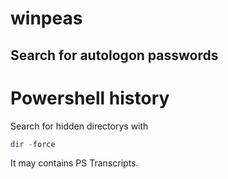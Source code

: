 # winpeas

## Search for autologon passwords

# Powershell history
Search for hidden directorys with
```powershell
dir -force
```
It may contains PS Transcripts.